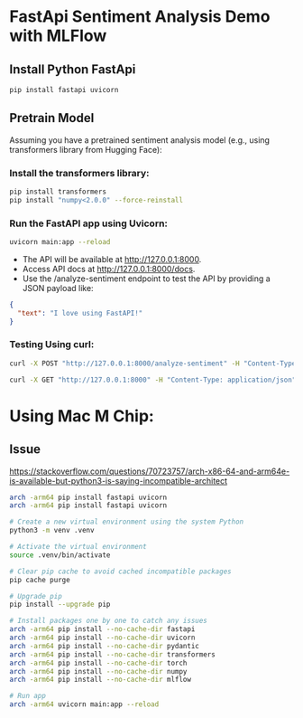 # FastApi Sentiment Analysis Demo with MLFlow


## Install Python FastApi
```bash
pip install fastapi uvicorn
```

## Pretrain Model
Assuming you have a pretrained sentiment analysis model (e.g., using transformers library from Hugging Face):
### Install the transformers library:
```bash
pip install transformers
pip install "numpy<2.0.0" --force-reinstall

```

### Run the FastAPI app using Uvicorn:
```bash
uvicorn main:app --reload
```

- The API will be available at http://127.0.0.1:8000.
- Access API docs at http://127.0.0.1:8000/docs.
- Use the /analyze-sentiment endpoint to test the API by providing a JSON payload like:


```json
{
  "text": "I love using FastAPI!"
}
```

### Testing Using curl:
```bash
curl -X POST "http://127.0.0.1:8000/analyze-sentiment" -H "Content-Type: application/json" -d '{"text": "I love using FastAPI!"}'

curl -X GET "http://127.0.0.1:8000" -H "Content-Type: application/json"
```

# Using Mac M Chip:
## Issue
https://stackoverflow.com/questions/70723757/arch-x86-64-and-arm64e-is-available-but-python3-is-saying-incompatible-architect


```bash
arch -arm64 pip install fastapi uvicorn
arch -arm64 pip install fastapi uvicorn

# Create a new virtual environment using the system Python
python3 -m venv .venv

# Activate the virtual environment
source .venv/bin/activate

# Clear pip cache to avoid cached incompatible packages
pip cache purge

# Upgrade pip
pip install --upgrade pip

# Install packages one by one to catch any issues
arch -arm64 pip install --no-cache-dir fastapi
arch -arm64 pip install --no-cache-dir uvicorn
arch -arm64 pip install --no-cache-dir pydantic
arch -arm64 pip install --no-cache-dir transformers
arch -arm64 pip install --no-cache-dir torch
arch -arm64 pip install --no-cache-dir numpy
arch -arm64 pip install --no-cache-dir mlflow

# Run app
arch -arm64 uvicorn main:app --reload

```